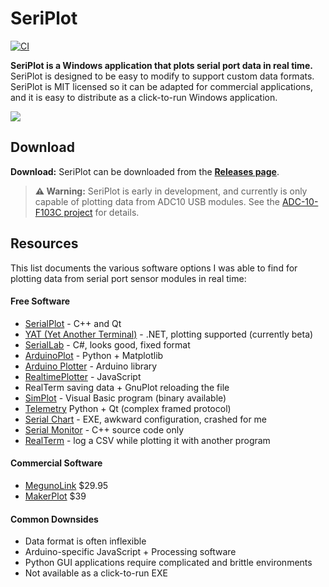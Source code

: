 # SeriPlot

[![CI](https://github.com/swharden/SeriPlot/actions/workflows/ci.yaml/badge.svg)](https://github.com/swharden/SeriPlot/actions/workflows/ci.yaml)

**SeriPlot is a Windows application that plots serial port data in real time.** SeriPlot is designed to be easy to modify to support custom data formats. SeriPlot is MIT licensed so it can be adapted for commercial applications, and it is easy to distribute as a click-to-run Windows application. 

![](dev/images/seriplot.gif)

## Download

**Download:** SeriPlot can be downloaded from the [**Releases page**](https://github.com/swharden/SeriPlot/releases).

> **⚠️ Warning:** SeriPlot is early in development, and currently is only capable of plotting data from ADC10 USB modules. See the [ADC-10-F103C project](https://github.com/swharden/ADC-10-F103C) for details.

## Resources

This list documents the various software options I was able to find for plotting data from serial port sensor modules in real time:

#### Free Software

* [SerialPlot](https://hg.sr.ht/~hyozd/serialplot/) - C++ and Qt
* [YAT (Yet Another Terminal)](https://sourceforge.net/projects/y-a-terminal/) - .NET, plotting supported (currently beta)
* [SerialLab](https://github.com/ahsayde/Serial-Lab) - C#, looks good, fixed format
* [ArduinoPlot](https://github.com/gregpinero/ArduinoPlot) - Python + Matplotlib
* [Arduino Plotter](https://github.com/devinaconley/arduino-plotter) - Arduino library
* [RealtimePlotter](https://github.com/sebnil/RealtimePlotter) - JavaScript
* RealTerm saving data + GnuPlot reloading the file
* [SimPlot](https://github.com/infomaniac50/projectsimplot) - Visual Basic program (binary available)
* [Telemetry](https://github.com/Overdrivr/Telemetry) Python + Qt (complex framed protocol)
* [Serial Chart](http://www.starlino.com/imu_kalman_arduino.html) - EXE, awkward configuration, crashed for me
* [Serial Monitor](https://github.com/hirohashi/SerialMonitor) - C++ source code only
* [RealTerm](https://sourceforge.net/projects/realterm/) - log a CSV while plotting it with another program

#### Commercial Software
* [MegunoLink](http://www.megunolink.com/) $29.95
* [MakerPlot](http://www.makerplot.com/) $39

#### Common Downsides
* Data format is often inflexible
* Arduino-specific JavaScript + Processing software
* Python GUI applications require complicated and brittle environments
* Not available as a click-to-run EXE
